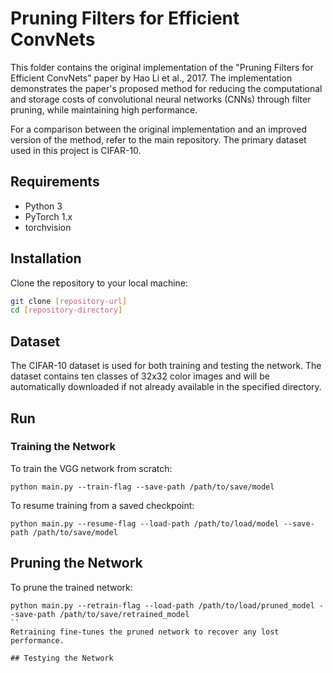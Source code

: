 # Pruning Filters for Efficient ConvNets

This folder contains the original implementation of the "Pruning Filters for Efficient ConvNets" paper by Hao Li et al., 2017. The implementation demonstrates the paper's proposed method for reducing the computational and storage costs of convolutional neural networks (CNNs) through filter pruning, while maintaining high performance.

For a comparison between the original implementation and an improved version of the method, refer to the main repository. The primary dataset used in this project is CIFAR-10.

## Requirements

- Python 3
- PyTorch 1.x
- torchvision

## Installation

Clone the repository to your local machine:

```bash
git clone [repository-url]
cd [repository-directory]
```

## Dataset

The CIFAR-10 dataset is used for both training and testing the network. The dataset contains ten classes of 32x32 color images and will be automatically downloaded if not already available in the specified directory.

## Run
### Training the Network

To train the VGG network from scratch:

```
python main.py --train-flag --save-path /path/to/save/model
```

To resume training from a saved checkpoint:

```
python main.py --resume-flag --load-path /path/to/load/model --save-path /path/to/save/model
```

## Pruning the Network
To prune the trained network:
```
python main.py --retrain-flag --load-path /path/to/load/pruned_model --save-path /path/to/save/retrained_model
``
Retraining fine-tunes the pruned network to recover any lost performance.

## Testying the Network



